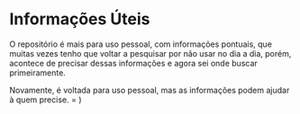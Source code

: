# Informações Úteis

O repositório é mais para uso pessoal, com informações pontuais, que muitas vezes tenho que voltar a pesquisar por não usar no dia a dia, porém, acontece de precisar dessas informações e agora sei onde buscar primeiramente.

Novamente, é voltada para uso pessoal, mas as informações podem ajudar à quem precise. = )
